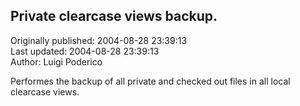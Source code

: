 ## Private clearcase  views backup.  
Originally published: 2004-08-28 23:39:13  
Last updated: 2004-08-28 23:39:13  
Author: Luigi Poderico  
  
Performes the backup of all private and checked out files in all local clearcase views.